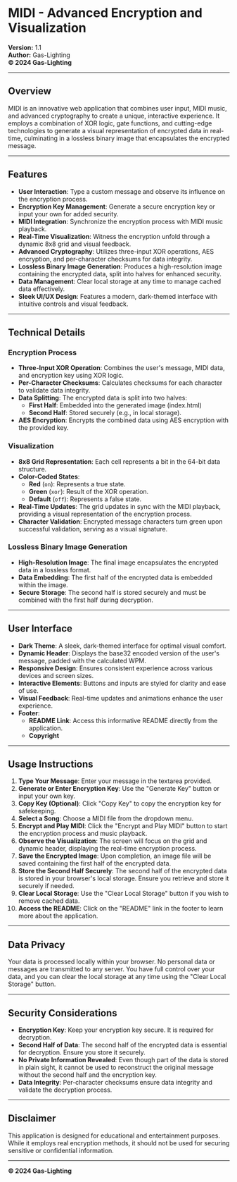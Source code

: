 # MIDI - Advanced Encryption and Visualization

**Version:** 1.1  
**Author:** Gas-Lighting  
**© 2024 Gas-Lighting**

---

## **Overview**

MIDI is an innovative web application that combines user input, MIDI music, and advanced cryptography to create a unique, interactive experience. It employs a combination of XOR logic, gate functions, and cutting-edge technologies to generate a visual representation of encrypted data in real-time, culminating in a lossless binary image that encapsulates the encrypted message.

---

## **Features**

- **User Interaction**: Type a custom message and observe its influence on the encryption process.
- **Encryption Key Management**: Generate a secure encryption key or input your own for added security.
- **MIDI Integration**: Synchronize the encryption process with MIDI music playback.
- **Real-Time Visualization**: Witness the encryption unfold through a dynamic 8x8 grid and visual feedback.
- **Advanced Cryptography**: Utilizes three-input XOR operations, AES encryption, and per-character checksums for data integrity.
- **Lossless Binary Image Generation**: Produces a high-resolution image containing the encrypted data, split into halves for enhanced security.
- **Data Management**: Clear local storage at any time to manage cached data effectively.
- **Sleek UI/UX Design**: Features a modern, dark-themed interface with intuitive controls and visual feedback.

---

## **Technical Details**

### **Encryption Process**

- **Three-Input XOR Operation**: Combines the user's message, MIDI data, and encryption key using XOR logic.
- **Per-Character Checksums**: Calculates checksums for each character to validate data integrity.
- **Data Splitting**: The encrypted data is split into two halves:
  - **First Half**: Embedded into the generated image (index.html)
  - **Second Half**: Stored securely (e.g., in local storage).
- **AES Encryption**: Encrypts the combined data using AES encryption with the provided key.

### **Visualization**

- **8x8 Grid Representation**: Each cell represents a bit in the 64-bit data structure.
- **Color-Coded States**:
  - **Red** (`on`): Represents a true state.
  - **Green** (`xor`): Result of the XOR operation.
  - **Default** (`off`): Represents a false state.
- **Real-Time Updates**: The grid updates in sync with the MIDI playback, providing a visual representation of the encryption process.
- **Character Validation**: Encrypted message characters turn green upon successful validation, serving as a visual signature.

### **Lossless Binary Image Generation**

- **High-Resolution Image**: The final image encapsulates the encrypted data in a lossless format.
- **Data Embedding**: The first half of the encrypted data is embedded within the image.
- **Secure Storage**: The second half is stored securely and must be combined with the first half during decryption.

---

## **User Interface**

- **Dark Theme**: A sleek, dark-themed interface for optimal visual comfort.
- **Dynamic Header**: Displays the base32 encoded version of the user's message, padded with the calculated WPM.
- **Responsive Design**: Ensures consistent experience across various devices and screen sizes.
- **Interactive Elements**: Buttons and inputs are styled for clarity and ease of use.
- **Visual Feedback**: Real-time updates and animations enhance the user experience.
- **Footer**:
  - **README Link**: Access this informative README directly from the application.
  - **Copyright**

---

## **Usage Instructions**

1. **Type Your Message**: Enter your message in the textarea provided.
2. **Generate or Enter Encryption Key**: Use the "Generate Key" button or input your own key.
3. **Copy Key (Optional)**: Click "Copy Key" to copy the encryption key for safekeeping.
4. **Select a Song**: Choose a MIDI file from the dropdown menu.
5. **Encrypt and Play MIDI**: Click the "Encrypt and Play MIDI" button to start the encryption process and music playback.
6. **Observe the Visualization**: The screen will focus on the grid and dynamic header, displaying the real-time encryption process.
7. **Save the Encrypted Image**: Upon completion, an image file will be saved containing the first half of the encrypted data.
8. **Store the Second Half Securely**: The second half of the encrypted data is stored in your browser's local storage. Ensure you retrieve and store it securely if needed.
9. **Clear Local Storage**: Use the "Clear Local Storage" button if you wish to remove cached data.
10. **Access the README**: Click on the "README" link in the footer to learn more about the application.

---

## **Data Privacy**

Your data is processed locally within your browser. No personal data or messages are transmitted to any server. You have full control over your data, and you can clear the local storage at any time using the "Clear Local Storage" button.

---

## **Security Considerations**

- **Encryption Key**: Keep your encryption key secure. It is required for decryption.
- **Second Half of Data**: The second half of the encrypted data is essential for decryption. Ensure you store it securely.
- **No Private Information Revealed**: Even though part of the data is stored in plain sight, it cannot be used to reconstruct the original message without the second half and the encryption key.
- **Data Integrity**: Per-character checksums ensure data integrity and validate the decryption process.

---

## **Disclaimer**

This application is designed for educational and entertainment purposes. While it employs real encryption methods, it should not be used for securing sensitive or confidential information.

---

**© 2024 Gas-Lighting**
